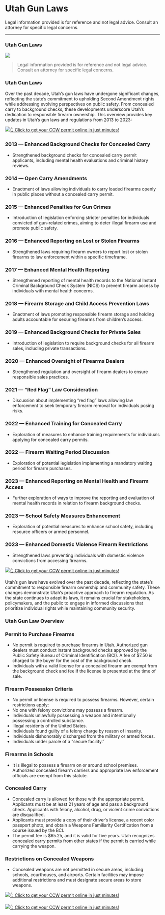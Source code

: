 # Utah Gun Laws

Legal information provided is for reference and not legal advice. Consult an attorney for specific legal concerns. 

* * *

### Utah Gun Laws

![](https://cdn-images-1.medium.com/max/1200/1*-RrYeo3g1iXnL_2vMKdnLw.png)

> Legal information provided is for reference and not legal advice. Consult an attorney for specific legal concerns.

### Utah Gun Laws

Over the past decade, Utah’s gun laws have undergone significant changes, reflecting the state’s commitment to upholding Second Amendment rights while addressing evolving perspectives on public safety. From concealed carry to background checks, these developments underscore Utah’s dedication to responsible firearm ownership. This overview provides key updates in Utah’s gun laws and regulations from 2013 to 2023:

[![](https://cdn-images-1.medium.com/max/1200/1*aCmvRhaa5Xjz4zDZxHzAjg.png)](https://sndn.toserp.ly/ccw)[👆 Click to get your CCW permit online in just minutes!](https://sndn.toserp.ly/ccw)

### 2013 — Enhanced Background Checks for Concealed Carry

  * Strengthened background checks for concealed carry permit applicants, including mental health evaluations and criminal history reviews.



### 2014 — Open Carry Amendments

  * Enactment of laws allowing individuals to carry loaded firearms openly in public places without a concealed carry permit.



### 2015 — Enhanced Penalties for Gun Crimes

  * Introduction of legislation enforcing stricter penalties for individuals convicted of gun-related crimes, aiming to deter illegal firearm use and promote public safety.



### 2016 — Enhanced Reporting on Lost or Stolen Firearms

  * Strengthened laws requiring firearm owners to report lost or stolen firearms to law enforcement within a specific timeframe.



### 2017 — Enhanced Mental Health Reporting

  * Strengthened reporting of mental health records to the National Instant Criminal Background Check System (NICS) to prevent firearm access by individuals with mental health concerns.



### 2018 — Firearm Storage and Child Access Prevention Laws

  * Enactment of laws promoting responsible firearm storage and holding adults accountable for securing firearms from children’s access.



### 2019 — Enhanced Background Checks for Private Sales

  * Introduction of legislation to require background checks for all firearm sales, including private transactions.



### 2020 — Enhanced Oversight of Firearms Dealers

  * Strengthened regulation and oversight of firearm dealers to ensure responsible sales practices.



### 2021 — “Red Flag” Law Consideration

  * Discussion about implementing “red flag” laws allowing law enforcement to seek temporary firearm removal for individuals posing risks.



### 2022 — Enhanced Training for Concealed Carry

  * Exploration of measures to enhance training requirements for individuals applying for concealed carry permits.



### 2022 — Firearm Waiting Period Discussion

  * Exploration of potential legislation implementing a mandatory waiting period for firearm purchases.



### 2023 — Enhanced Reporting on Mental Health and Firearm Access

  * Further exploration of ways to improve the reporting and evaluation of mental health records in relation to firearm background checks.



### 2023 — School Safety Measures Enhancement

  * Exploration of potential measures to enhance school safety, including resource officers or armed personnel.



### 2023 — Enhanced Domestic Violence Firearm Restrictions

  * Strengthened laws preventing individuals with domestic violence convictions from accessing firearms.


[![](https://cdn-images-1.medium.com/max/1200/1*TMCVgNoKp2NAtvLSAMkaJg.png)](https://sndn.toserp.ly/ccw)[👆 Click to get your CCW permit online in just minutes!](https://sndn.toserp.ly/ccw)

Utah’s gun laws have evolved over the past decade, reflecting the state’s commitment to responsible firearm ownership and community safety. These changes demonstrate Utah’s proactive approach to firearm regulation. As the state continues to adapt its laws, it remains crucial for stakeholders, policymakers, and the public to engage in informed discussions that prioritize individual rights while maintaining community security.

### Utah Gun Law Overview

### Permit to Purchase Firearms

  * No permit is required to purchase firearms in Utah. Authorized gun dealers must conduct instant background checks approved by the Public Safety Bureau of Criminal Identification (BCI). A fee of $7.50 is charged to the buyer for the cost of the background check.
  * Individuals with a valid license for a concealed firearm are exempt from the background check and fee if the license is presented at the time of sale.



### Firearm Possession Criteria

  * No permit or license is required to possess firearms. However, certain restrictions apply:
  * No one with felony convictions may possess a firearm.
  * Individuals unlawfully possessing a weapon and intentionally possessing a controlled substance.
  * Illegal residents of the United States.
  * Individuals found guilty of a felony charge by reason of insanity.
  * Individuals dishonorably discharged from the military or armed forces.
  * Individuals under parole of a “secure facility.”



### Firearms in Schools

  * It is illegal to possess a firearm on or around school premises. Authorized concealed firearm carriers and appropriate law enforcement officials are exempt from this statute.



### Concealed Carry

  * Concealed carry is allowed for those with the appropriate permit. Applicants must be at least 21 years of age and pass a background check. Applicants with felony, alcohol, drug, or violent crime convictions are disqualified.
  * Applicants must provide a copy of their driver’s license, a recent color passport photo, and obtain a Weapons Familiarity Certification from a course issued by the BCI.
  * The permit fee is $65.25, and it is valid for five years. Utah recognizes concealed carry permits from other states if the permit is carried while carrying the weapon.



### Restrictions on Concealed Weapons

  * Concealed weapons are not permitted in secure areas, including schools, courthouses, and airports. Certain facilities may impose additional restrictions and must designate secure areas to store weapons.


[![](https://cdn-images-1.medium.com/max/1200/1*UmVcdbz7GlGdNVJMx2tkag.png)](https://sndn.toserp.ly/ccw)[👆 Click to get your CCW permit online in just minutes!](https://sndn.toserp.ly/ccw)

[![](https://cdn-images-1.medium.com/max/2560/1*aCmvRhaa5Xjz4zDZxHzAjg.png)](https://sndn.toserp.ly/ccw)[👆 Click to get your CCW permit online in just minutes!](https://sndn.toserp.ly/ccw)

